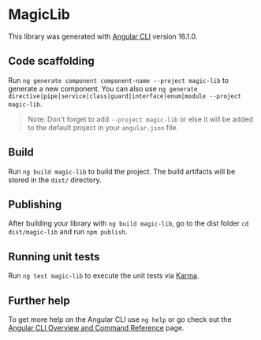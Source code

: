 # MagicLib

This library was generated with [Angular CLI](https://github.com/angular/angular-cli) version 16.1.0.

## Code scaffolding

Run `ng generate component component-name --project magic-lib` to generate a new component. You can also use `ng generate directive|pipe|service|class|guard|interface|enum|module --project magic-lib`.
> Note: Don't forget to add `--project magic-lib` or else it will be added to the default project in your `angular.json` file. 

## Build

Run `ng build magic-lib` to build the project. The build artifacts will be stored in the `dist/` directory.

## Publishing

After building your library with `ng build magic-lib`, go to the dist folder `cd dist/magic-lib` and run `npm publish`.

## Running unit tests

Run `ng test magic-lib` to execute the unit tests via [Karma](https://karma-runner.github.io).

## Further help

To get more help on the Angular CLI use `ng help` or go check out the [Angular CLI Overview and Command Reference](https://angular.io/cli) page.
